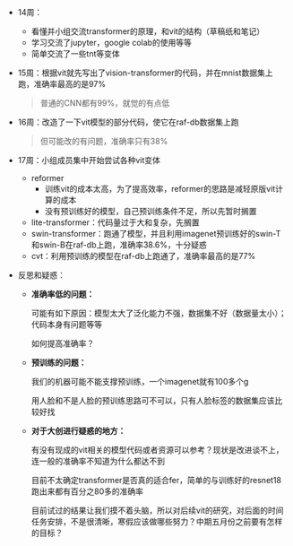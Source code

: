 * 14周：

  * 看懂并小组交流transformer的原理，和vit的结构（草稿纸和笔记）
  * 学习交流了jupyter，google colab的使用等等
  * 简单交流了一些tnt等变体

* 15周：根据vit就先写出了vision-transformer的代码，并在mnist数据集上跑，准确率最高的是97%

  >  普通的CNN都有99%，就觉的有点低

* 16周：改造了一下vit模型的部分代码，使它在raf-db数据集上跑

  >  但可能改的有问题，准确率只有38%

* 17周：小组成员集中开始尝试各种vit变体

  * reformer
    * 训练vit的成本太高，为了提高效率，reformer的思路是减轻原版vit计算的成本
    * 没有预训练好的模型，自己预训练条件不足，所以先暂时搁置
  * lite-transformer：代码量过于大和复杂，先搁置
  * swin-transformer：跑通了模型，并且利用imagenet预训练好的swin-T和swin-B在raf-db上跑，准确率38.6%，十分疑惑
  * cvt：利用预训练的模型在raf-db上跑通了，准确率最高的是77%

  

* 反思和疑惑：

  * **准确率低的问题：**

    可能有如下原因：模型太大了泛化能力不强，数据集不好（数据量太小）；代码本身有问题等等

    如何提高准确率？

  * **预训练的问题：**

    我们的机器可能不能支撑预训练，一个imagenet就有100多个g

    用人脸和不是人脸的预训练思路可不可以，只有人脸标签的数据集应该比较好找

  * **对于大创进行疑惑的地方：**

    有没有现成的vit相关的模型代码或者资源可以参考？现状是改进谈不上，连一般的准确率不知道为什么都达不到

    目前不太确定transformer是否真的适合fer，简单的与训练好的resnet18跑出来都有百分之80多的准确率

    目前试过的结果让我们摸不着头脑，所以对后续vit的研究，对后面的时间任务安排，不是很清晰，寒假应该做哪些努力？中期五月份之前要有怎样的目标？

